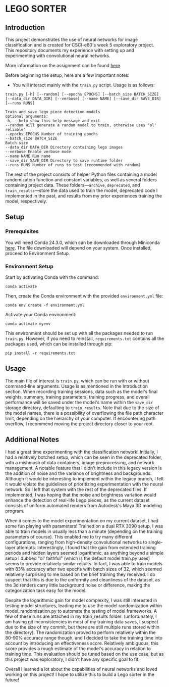 # LEGO SORTER

## Introduction

This project demonstrates the use of neural networks for image classification and is created for CSCI-e80's week 5 exploratory project. This repository documents my experience with setting up and experimenting with convolutional neural networks.

More information on the assignment can be found [here](https://cs50.harvard.edu/extension/ai/2024/spring/projects/5/exploratory/).

Before beginning the setup, here are a few important notes:
- You will interact mainly with the `train.py` script. Usage is as follows:
~~~
train.py [-h] [--random] [--epochs EPOCHS] [--batch_size BATCH_SIZE] [--data_dir DATA_DIR] [--verbose] [--name NAME] [--save_dir SAVE_DIR] [--runs RUNS]

Train and save lego piece detection models
optional arguments:
-h, --help show this help message and exit
--random Will generate a random model to train, otherwise uses 'ol' reliable'
--epochs EPOCHS Number of training epochs
--batch_size BATCH_SIZE
Batch size
--data_dir DATA_DIR Directory containing lego images
--verbose Enable verbose mode
--name NAME Run name
--save_dir SAVE_DIR Directory to save runtime folder
--runs RUNS Number of runs to test (recommended with random)
~~~
The rest of the project consists of helper Python files containing a model randomization function and constant variables, as well as several folders containing project data. These folders—`archive`, `deprecated`, and `train_results`—store the data used to train the model, deprecated code I implemented in the past, and results from my prior experiences training the model, respectively.

## Setup

### Prerequisites

You will need Conda 24.3.0, which can be downloaded through Miniconda [here](https://docs.anaconda.com/free/miniconda/index.html).
The file downloaded will depend on your system. Once installed, proceed to Environment Setup.

### Environment Setup

Start by activating Conda with the command:
~~~
conda activate
~~~
Then, create the Conda environment with the provided `environment.yml` file:
~~~
conda env create -f environment.yml
~~~
Activate your Conda environment:
~~~
conda activate myenv
~~~
This environment should be set up with all the packages needed to run `train.py`. However, if you need to reinstall, `requirements.txt` contains all the packages used, which can be installed through pip:
~~~
pip install -r requirements.txt
~~~

## Usage

The main file of interest is `train.py`, which can be run with or without command-line arguments. Usage is as mentioned in the Introduction section. When recording training sessions, data such as the model's final weights, summary, training parameters, training progress, and overall performance will be saved under the model's name within the `save_dir` storage directory, defaulting to `train_results`. Note that due to the size of the model names, there is a possibility of overflowing the file path character limit, depending on the hierarchy of your computer. If encountering path overflow, I recommend moving the project directory closer to your root.

## Additional Notes

I had a great time experimenting with the classification network! Initially, I had a relatively botched setup, which can be seen in the deprecated folder, with a mishmash of data containers, image preprocessing, and network management. A notable feature that I didn't include in this legacy version is the addition of noise and the variance of brightness and backgrounds. Although it would be interesting to implement within the legacy branch, I felt it would violate the guidelines of prioritizing experimentation with the neural network. So I left that system with the rest of the deprecated files. If implemented, I was hoping that the noise and brightness variation would enhance the detection of real-life Lego pieces, as the current dataset consists of uniform automated renders from Autodesk's Maya 3D modeling program. 

When it comes to the model experimentation on my current dataset, I had some fun playing with parameters! Trained on a dual RTX 3090 setup, I was able to train models in usually less than a minute (depending on the training parameters of course). This enabled me to try many different configurations, ranging from high-density convolutional networks to single-layer attempts. Interestingly, I found that the gain from extended training periods and hidden layers seemed logarithmic, as anything beyond a simple setup I dubbed "ol' faithful" (which is the default model train.py uses) seems to provide relatively similar results. In fact, I was able to train models with 83% accuracy after two epochs with batch sizes of 32, which seemed relatively surprising to me based on the brief training they received. I do suspect that this is due to the uniformity and cleanliness of the dataset, as the 3d renders carry little background noise or difference, making the categorization task easy for the model. 

Despite the logarithmic gain for model complexity, I was still interested in testing model structures, leading me to use the model randomization within model_randomization.py to automate the testing of model frameworks. A few of these runs are attached in my train_results folder. (unfortunately, I am having git inconsistencies in most of my training data saves, I suspect due to the size of my commit, but there are still multiple runs stored within the directory). The randomization proved to perform relatively within the 80-90% accuracy range though, and I decided to take the training time into account by introducing an effectiveness score. Relatively ambiguous, this score provides a rough estimate of the model's accuracy in relation to training time. This evaluation should be tuned based on the use case, but as this project was exploratory, I didn't have any specific goal to fit.

Overall I learned a lot about the capabilities of neural networks and loved working on this project! I hope to utilize this to build a Lego sorter in the future!